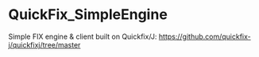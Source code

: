 # QuickFix_SimpleEngine
Simple FIX engine & client built on Quickfix/J: https://github.com/quickfix-j/quickfixj/tree/master
